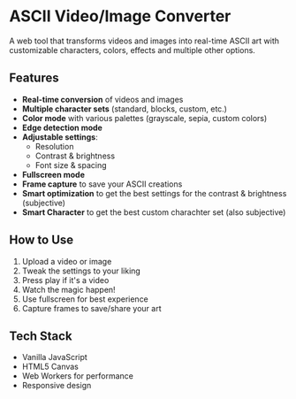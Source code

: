 # ASCII Video/Image Converter

A web tool that transforms videos and images into real-time ASCII art with customizable characters, colors, effects and multiple other options.

## Features

- **Real-time conversion** of videos and images
- **Multiple character sets** (standard, blocks, custom, etc.)
- **Color mode** with various palettes (grayscale, sepia, custom colors)
- **Edge detection mode**
- **Adjustable settings**:
  - Resolution
  - Contrast & brightness
  - Font size & spacing
- **Fullscreen mode**
- **Frame capture** to save your ASCII creations
- **Smart optimization** to get the best settings for the contrast & brightness (subjective)
- **Smart Character** to get the best custom charachter set (also subjective)

## How to Use

1. Upload a video or image
2. Tweak the settings to your liking
3. Press play if it's a video
4. Watch the magic happen!
5. Use fullscreen for best experience
6. Capture frames to save/share your art

## Tech Stack

- Vanilla JavaScript
- HTML5 Canvas
- Web Workers for performance
- Responsive design
